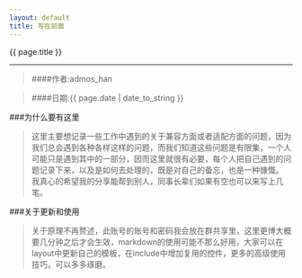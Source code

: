 ```yaml
---
layout: default
title: 写在前面
---
```


{{ page.title }}

-------

>####作者:admos_han 

>####日期:{{ page.date | date_to_string }}

###为什么要有这里

> 这里主要想记录一些工作中遇到的关于兼容方面或者适配方面的问题，因为我们总会遇到各种各样这样的问题，而我们知道这些问题是有限集，一个人可能只是遇到其中的一部分，因而这里就很有必要，每个人把自己遇到的问题记录下来，以及是如何去处理的，既是对自己的备忘，也是一种慷慨。
>我真心的希望我的分享能帮到别人，同事长辈们如果有空也可以来写上几笔。

###关于更新和使用

>关于原理不再赘述，此账号的账号和密码我会放在群共享里，这里更博大概要几分钟之后才会生效，markdown的使用可能不那么好用，大家可以在layout中更新自己的模板，在include中增加复用的控件，更多的高级使用技巧，可以多多琢磨。
